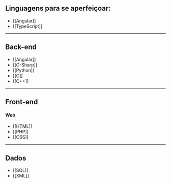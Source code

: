
## Linguagens para se aperfeiçoar:

- [[Angular]]
- [[TypeScript]]

--- 
## Back-end
- [[Angular]]
- [[C-Sharp]]
- [[Python]]
- [[C]]
- [[C++]]

----
## Front-end

#### Web
- [[HTML]]
- [[PHP]]
- [[CSS]]

---
## Dados

- [[SQL]]
- [[XML]]